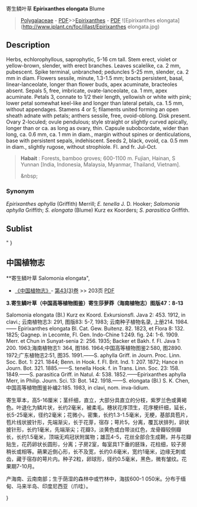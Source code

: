 寄生鳞叶草  **Epirixanthes elongata** Blume

> [Polygalaceae](http://www.iplant.cn/info/Polygalaceae?t=foc) - [PDF](http://www.iplant.cn/foc/pdf/Polygalaceae.pdf)>>[Epirixanthes](http://www.iplant.cn/info/Epirixanthes?t=foc) - [PDF](http://www.iplant.cn/foc/pdf/Epirixanthes.pdf)
![Epirixanthes elongata](http://www.iplant.cn/foc/illast/Epirixanthes elongata.jpg)

## Description

Herbs, echlorophyllous, saprophytic, 5-16 cm tall. Stem erect, violet or yellow-brown, slender, with erect branches. Leaves scalelike, ca. 2 mm, pubescent. Spike terminal, unbranched; peduncles 5-25 mm, slender, ca. 2 mm in diam. Flowers sessile, minute, 1.3-1.5 mm; bracts persistent, basal, linear-lanceolate, longer than flower buds, apex acuminate, bracteoles absent. Sepals 5, free, imbricate, ovate-lanceolate, ca. 1 mm, apex acuminate. Petals 3, connate to 1/2 their length, yellowish or white with pink; lower petal somewhat keel-like and longer than lateral petals, ca. 1.5 mm, without appendages. Stamens 4 or 5; filaments united forming an open sheath adnate with petals; anthers sessile, free, ovoid-oblong. Disk present. Ovary 2-loculed; ovule pendulous; style straight or slightly curved apically, longer than or ca. as long as ovary, thin. Capsule subobcordate, wider than long, ca. 0.6 mm, ca. 1 mm in diam., margin without spines or denticulations, base with persistent sepals, indehiscent. Seeds 2, black, ovoid, ca. 0.5 mm in diam., slightly rugose, without strophiole. Fl. and fr. Jul-Oct.

> **Habait** : 
> Forests, bamboo groves; 600-1100 m. Fujian, Hainan, S Yunnan [India, Indonesia, Malaysia, Myanmar, Thailand, Vietnam].
>
> &amp;nbsp;

### Synonym
*Epirixanthes aphylla* (Griffith) Merrill; *E. tenella* J. D. Hooker; *Salomonia aphylla* Griffith; *S. elongata* (Blume) Kurz ex Koorders; *S. parasitica* Griffith.

## Sublist
"
}
## 中国植物志

**寄生鳞叶草 Salomonia elongata",

* [《中国植物志》](http://www.iplant.cn/frps)- [第43(3)卷](http://www.iplant.cn/frps/vol/43(3)) >> 203页 [PDF](http://www.iplant.cn/frps/pdf/43(3)/203.pdf)

**3.寄生鳞叶草（中国高等植物图鉴）寄生莎萝莽（海南植物志）图版47：8-13**

Salomonia elongata (Bl.) Kurz ex Koord. Exkursionsfl. Java 2: 453. 1912, in clavi.; 云南植物志3: 291, 图版83: 5-7, 1983; 云南种子植物名录, 上册214. 1984.—— Epirixanthes elongata Bl. Cat. Gew. Buitenz. 82. 1823, et Flora 8: 132. 1825; Gagnep. in Lecomte, Fl. Gen. Indo-Chine 1:249. fig. 24: 1-6. 1909. Merr. et Chun in Sunyat-senia 2: 256. 1935; Backer et Bakh. f. Fl. Java 1: 200. 1963;海南植物志1: 364, 图186. 1964;中国高等植物图鉴2:580, 图2890. 1972;广东植物志2:51, 图35. 1991.——S. aphylla Griff. in Journ. Proc. Linn. Soc. Bot. 1: 221. 1844; Benn. in Hook. f. Fl. Brit. Ind. 1: 207. 1872; Hance in Journ. Bot. 321. 1885.——S. tenella Hook. f. in Trans. Linn. Soc. 23: 158. 1849.——S. parasitica Griff. in Natul. 4: 538. 1852.——Epirixanthes aphylla Merr, in Philip. Journ. Sci. 13: Bot. 142. 1918.——S. elongata (Bl.) S. K. Chen,中国高等植物图鉴补编2:185. 1983, in clavi, nom. inva-lidium.

寄生草本，高5-16厘米；茎纤细，直立，大部分具直立的分枝，紫罗兰色或黄褐色。叶退化为鳞片状，长约2毫米，被柔毛。穗状花序顶生，花序梗纤细，延长，长5-25毫米，径约2毫米；花微小，密集，长约1.3-1.5毫米，无梗，基部具苞片，苞片线状披针形，先端渐尖，长于花芽，宿存；萼片5，分离，覆瓦状排列，卵状披针形，长约1毫米，先端渐尖；花瓣3，淡黄色或白带淡红色，龙骨瓣较侧瓣长，长约1.5毫米，顶端无鸡冠状附属物；雄蕊4-5，花丝全部合生成鞘，并与花瓣贴生，花药卵状长圆形，分离；子房2室，每室具1下垂的胚珠，花柱细，较子房稍长或相等。蒴果近倒心形，长不及宽，长约0.6毫米，宽约1毫米，边缘无刺或齿，藏于宿存的萼片内。种子2粒，卵球形，径约0.5毫米，黑色，微有皱纹。花果期7-10月。

产海南、云南南部；生于荫湿的森林中或竹林中，海拔600-1 050米。分布于缅甸、马来半岛、印度尼西亚（爪哇）。

}